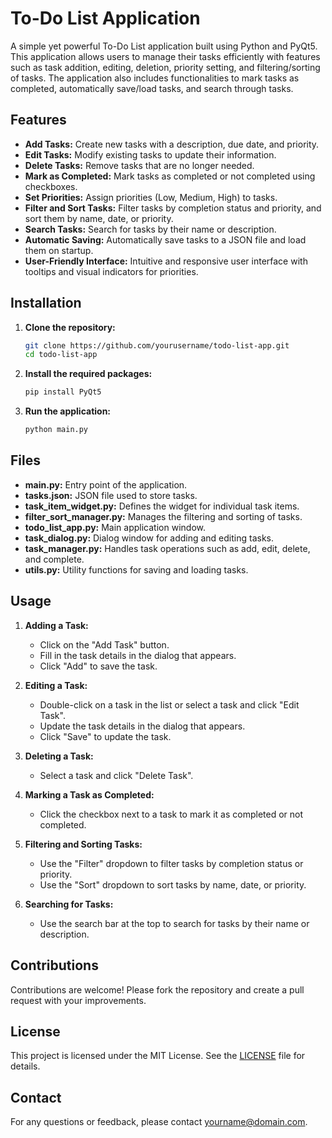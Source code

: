 # To-Do List Application

A simple yet powerful To-Do List application built using Python and PyQt5. This application allows users to manage their tasks efficiently with features such as task addition, editing, deletion, priority setting, and filtering/sorting of tasks. The application also includes functionalities to mark tasks as completed, automatically save/load tasks, and search through tasks.

## Features

- **Add Tasks:** Create new tasks with a description, due date, and priority.
- **Edit Tasks:** Modify existing tasks to update their information.
- **Delete Tasks:** Remove tasks that are no longer needed.
- **Mark as Completed:** Mark tasks as completed or not completed using checkboxes.
- **Set Priorities:** Assign priorities (Low, Medium, High) to tasks.
- **Filter and Sort Tasks:** Filter tasks by completion status and priority, and sort them by name, date, or priority.
- **Search Tasks:** Search for tasks by their name or description.
- **Automatic Saving:** Automatically save tasks to a JSON file and load them on startup.
- **User-Friendly Interface:** Intuitive and responsive user interface with tooltips and visual indicators for priorities.

## Installation

1. **Clone the repository:**

    ```bash
    git clone https://github.com/yourusername/todo-list-app.git
    cd todo-list-app
    ```

2. **Install the required packages:**

    ```bash
    pip install PyQt5
    ```

3. **Run the application:**

    ```bash
    python main.py
    ```

## Files

- **main.py:** Entry point of the application.
- **tasks.json:** JSON file used to store tasks.
- **task_item_widget.py:** Defines the widget for individual task items.
- **filter_sort_manager.py:** Manages the filtering and sorting of tasks.
- **todo_list_app.py:** Main application window.
- **task_dialog.py:** Dialog window for adding and editing tasks.
- **task_manager.py:** Handles task operations such as add, edit, delete, and complete.
- **utils.py:** Utility functions for saving and loading tasks.

## Usage

1. **Adding a Task:**
    - Click on the "Add Task" button.
    - Fill in the task details in the dialog that appears.
    - Click "Add" to save the task.

2. **Editing a Task:**
    - Double-click on a task in the list or select a task and click "Edit Task".
    - Update the task details in the dialog that appears.
    - Click "Save" to update the task.

3. **Deleting a Task:**
    - Select a task and click "Delete Task".

4. **Marking a Task as Completed:**
    - Click the checkbox next to a task to mark it as completed or not completed.

5. **Filtering and Sorting Tasks:**
    - Use the "Filter" dropdown to filter tasks by completion status or priority.
    - Use the "Sort" dropdown to sort tasks by name, date, or priority.

6. **Searching for Tasks:**
    - Use the search bar at the top to search for tasks by their name or description.

## Contributions

Contributions are welcome! Please fork the repository and create a pull request with your improvements.

## License

This project is licensed under the MIT License. See the [LICENSE](LICENSE) file for details.

## Contact

For any questions or feedback, please contact [yourname@domain.com](mailto:yourname@domain.com).

